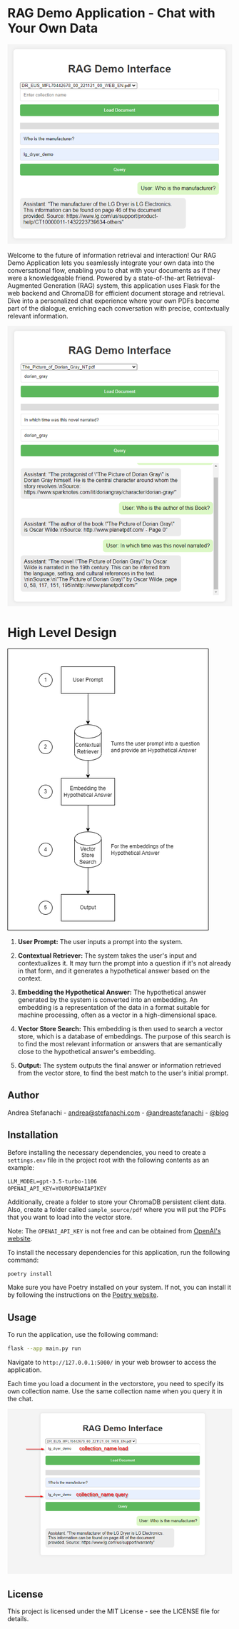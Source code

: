 # RAG Demo Application - Chat with Your Own Data

![Alt text](demo.png?raw=true "Demo")

Welcome to the future of information retrieval and interaction! Our RAG Demo Application lets you seamlessly integrate your own data into the conversational flow, enabling you to chat with your documents as if they were a knowledgeable friend. Powered by a state-of-the-art Retrieval-Augmented Generation (RAG) system, this application uses Flask for the web backend and ChromaDB for efficient document storage and retrieval. Dive into a personalized chat experience where your own PDFs become part of the dialogue, enriching each conversation with precise, contextually relevant information.

![Alt text](demo-narrative.png?raw=true "Demo")

# High Level Design

![Alt text](demo-hyde.png?raw=true "Demo")

1. **User Prompt:** The user inputs a prompt into the system.

2. **Contextual Retriever:** The system takes the user's input and contextualizes it. It may turn the prompt into a question if it's not already in that form, and it generates a hypothetical answer based on the context.

3. **Embedding the Hypothetical Answer:** The hypothetical answer generated by the system is converted into an embedding. An embedding is a representation of the data in a format suitable for machine processing, often as a vector in a high-dimensional space.

4. **Vector Store Search:** This embedding is then used to search a vector store, which is a database of embeddings. The purpose of this search is to find the most relevant information or answers that are semantically close to the hypothetical answer's embedding.

5. **Output:** The system outputs the final answer or information retrieved from the vector store, to find the best match to the user's initial prompt.


## Author

Andrea Stefanachi - <andrea@stefanachi.com> - [@andreastefanachi](https://www.linkedin.com/in/andreastefanachi/) - [@blog](https://stefanachi.com/about-me)


## Installation

Before installing the necessary dependencies, you need to create a `settings.env` file in the project root with the following contents as an example:

```env
LLM_MODEL=gpt-3.5-turbo-1106
OPENAI_API_KEY=YOUROPENAIAPIKEY
```

Additionally, create a folder to store your ChromaDB persistent client data. Also, create a folder called `sample_source/pdf` where you will put the PDFs that you want to load into the vector store. 

Note: The `OPENAI_API_KEY` is not free and can be obtained from [OpenAI's website](https://openai.com/blog/openai-api).

To install the necessary dependencies for this application, run the following command:

```bash
poetry install
```

Make sure you have Poetry installed on your system. If not, you can install it by following the instructions on the [Poetry website](https://python-poetry.org/docs/).

## Usage

To run the application, use the following command:

```bash
flask --app main.py run
```

Navigate to `http://127.0.0.1:5000/` in your web browser to access the application.

Each time you load a document in the vectorstore, you need to specify its own collection name. Use the same collection name when you query it in the chat.

![Alt text](demo-usage.png?raw=true "Demo")



## License

This project is licensed under the MIT License - see the LICENSE file for details.
